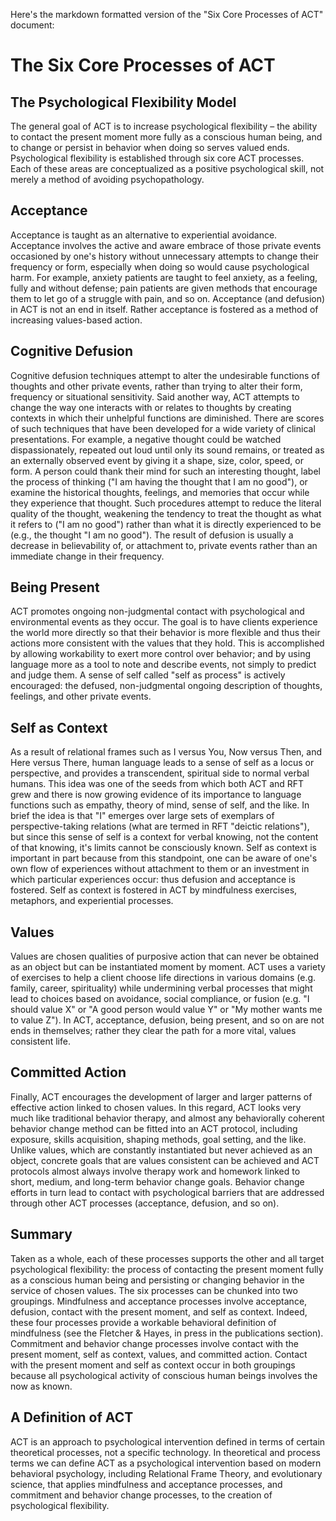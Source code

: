 Here's the markdown formatted version of the "Six Core Processes of ACT" document:

# The Six Core Processes of ACT

## The Psychological Flexibility Model

The general goal of ACT is to increase psychological flexibility – the ability to contact the present moment more fully as a conscious human being, and to change or persist in behavior when doing so serves valued ends. Psychological flexibility is established through six core ACT processes. Each of these areas are conceptualized as a positive psychological skill, not merely a method of avoiding psychopathology.

## Acceptance

Acceptance is taught as an alternative to experiential avoidance. Acceptance involves the active and aware embrace of those private events occasioned by one's history without unnecessary attempts to change their frequency or form, especially when doing so would cause psychological harm. For example, anxiety patients are taught to feel anxiety, as a feeling, fully and without defense; pain patients are given methods that encourage them to let go of a struggle with pain, and so on. Acceptance (and defusion) in ACT is not an end in itself. Rather acceptance is fostered as a method of increasing values-based action.

## Cognitive Defusion

Cognitive defusion techniques attempt to alter the undesirable functions of thoughts and other private events, rather than trying to alter their form, frequency or situational sensitivity. Said another way, ACT attempts to change the way one interacts with or relates to thoughts by creating contexts in which their unhelpful functions are diminished. There are scores of such techniques that have been developed for a wide variety of clinical presentations. For example, a negative thought could be watched dispassionately, repeated out loud until only its sound remains, or treated as an externally observed event by giving it a shape, size, color, speed, or form. A person could thank their mind for such an interesting thought, label the process of thinking ("I am having the thought that I am no good"), or examine the historical thoughts, feelings, and memories that occur while they experience that thought. Such procedures attempt to reduce the literal quality of the thought, weakening the tendency to treat the thought as what it refers to ("I am no good") rather than what it is directly experienced to be (e.g., the thought "I am no good"). The result of defusion is usually a decrease in believability of, or attachment to, private events rather than an immediate change in their frequency.

## Being Present

ACT promotes ongoing non-judgmental contact with psychological and environmental events as they occur. The goal is to have clients experience the world more directly so that their behavior is more flexible and thus their actions more consistent with the values that they hold. This is accomplished by allowing workability to exert more control over behavior; and by using language more as a tool to note and describe events, not simply to predict and judge them. A sense of self called "self as process" is actively encouraged: the defused, non-judgmental ongoing description of thoughts, feelings, and other private events.

## Self as Context

As a result of relational frames such as I versus You, Now versus Then, and Here versus There, human language leads to a sense of self as a locus or perspective, and provides a transcendent, spiritual side to normal verbal humans. This idea was one of the seeds from which both ACT and RFT grew and there is now growing evidence of its importance to language functions such as empathy, theory of mind, sense of self, and the like. In brief the idea is that "I" emerges over large sets of exemplars of perspective-taking relations (what are termed in RFT "deictic relations"), but since this sense of self is a context for verbal knowing, not the content of that knowing, it's limits cannot be consciously known. Self as context is important in part because from this standpoint, one can be aware of one's own flow of experiences without attachment to them or an investment in which particular experiences occur: thus defusion and acceptance is fostered. Self as context is fostered in ACT by mindfulness exercises, metaphors, and experiential processes.

## Values

Values are chosen qualities of purposive action that can never be obtained as an object but can be instantiated moment by moment. ACT uses a variety of exercises to help a client choose life directions in various domains (e.g. family, career, spirituality) while undermining verbal processes that might lead to choices based on avoidance, social compliance, or fusion (e.g. "I should value X" or "A good person would value Y" or "My mother wants me to value Z"). In ACT, acceptance, defusion, being present, and so on are not ends in themselves; rather they clear the path for a more vital, values consistent life.

## Committed Action

Finally, ACT encourages the development of larger and larger patterns of effective action linked to chosen values. In this regard, ACT looks very much like traditional behavior therapy, and almost any behaviorally coherent behavior change method can be fitted into an ACT protocol, including exposure, skills acquisition, shaping methods, goal setting, and the like. Unlike values, which are constantly instantiated but never achieved as an object, concrete goals that are values consistent can be achieved and ACT protocols almost always involve therapy work and homework linked to short, medium, and long-term behavior change goals. Behavior change efforts in turn lead to contact with psychological barriers that are addressed through other ACT processes (acceptance, defusion, and so on).

## Summary

Taken as a whole, each of these processes supports the other and all target psychological flexibility: the process of contacting the present moment fully as a conscious human being and persisting or changing behavior in the service of chosen values. The six processes can be chunked into two groupings. Mindfulness and acceptance processes involve acceptance, defusion, contact with the present moment, and self as context. Indeed, these four processes provide a workable behavioral definition of mindfulness (see the Fletcher & Hayes, in press in the publications section). Commitment and behavior change processes involve contact with the present moment, self as context, values, and committed action. Contact with the present moment and self as context occur in both groupings because all psychological activity of conscious human beings involves the now as known.

## A Definition of ACT

ACT is an approach to psychological intervention defined in terms of certain theoretical processes, not a specific technology. In theoretical and process terms we can define ACT as a psychological intervention based on modern behavioral psychology, including Relational Frame Theory, and evolutionary science, that applies mindfulness and acceptance processes, and commitment and behavior change processes, to the creation of psychological flexibility.
